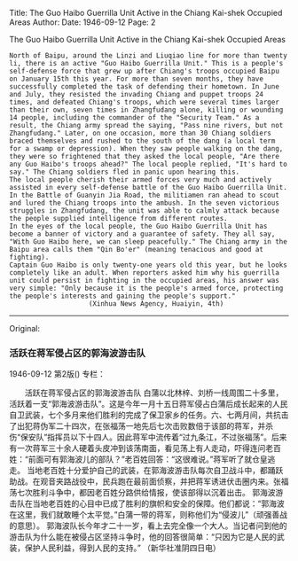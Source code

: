 Title: The Guo Haibo Guerrilla Unit Active in the Chiang Kai-shek Occupied Areas
Author:
Date: 1946-09-12
Page: 2

The Guo Haibo Guerrilla Unit Active in the Chiang Kai-shek Occupied Areas

	North of Baipu, around the Linzi and Liuqiao line for more than twenty li, there is an active "Guo Haibo Guerrilla Unit." This is a people's self-defense force that grew up after Chiang's troops occupied Baipu on January 15th this year. For more than seven months, they have successfully completed the task of defending their hometown. In June and July, they resisted the invading Chiang and puppet troops 24 times, and defeated Chiang's troops, which were several times larger than their own, seven times in Zhangfudang alone, killing or wounding 14 people, including the commander of the "Security Team." As a result, the Chiang army spread the saying, "Pass nine rivers, but not Zhangfudang." Later, on one occasion, more than 30 Chiang soldiers braced themselves and rushed to the south of the dang (a local term for a swamp or depression). When they saw people walking on the dang, they were so frightened that they asked the local people, "Are there any Guo Haibo's troops ahead?" The local people replied, "It's hard to say." The Chiang soldiers fled in panic upon hearing this.
	The local people cherish their armed forces very much and actively assisted in every self-defense battle of the Guo Haibo Guerrilla Unit. In the Battle of Guanyin Jia Road, the militiamen ran ahead to scout and lured the Chiang troops into the ambush. In the seven victorious struggles in Zhangfudang, the unit was able to calmly attack because the people supplied intelligence from different routes.
	In the eyes of the local people, the Guo Haibo Guerrilla Unit has become a banner of victory and a guarantee of safety. They all say, "With Guo Haibo here, we can sleep peacefully." The Chiang army in the Baipu area calls them "Qin Bo'er" (meaning tenacious and good at fighting).
	Captain Guo Haibo is only twenty-one years old this year, but he looks completely like an adult. When reporters asked him why his guerrilla unit could persist in fighting in the occupied areas, his answer was very simple: "Only because it is the people's armed force, protecting the people's interests and gaining the people's support."
						(Xinhua News Agency, Huaiyin, 4th)



<hr /> 

Original: 


### 活跃在蒋军侵占区的郭海波游击队

1946-09-12
第2版()
专栏：

　　活跃在蒋军侵占区的郭海波游击队
    白蒲以北林梓、刘桥一线周围二十多里，活跃着一支“郭海波游击队”。这是今年一月十五日蒋军侵占白蒲后成长起来的人民自卫武装，七个多月来他们胜利的完成了保卫家乡的任务。六、七两月间，共抗击了出犯蒋伪军二十四次，在张福荡一地先后七次击败数倍于该部的蒋军，并杀伤“保安队”指挥员以下十四人。因此蒋军中流传着“过九条江，不过张福荡”。后来有一次蒋军三十余人硬着头皮冲到该荡南面，看见荡上有人走动，吓得连问老百姓：“前面可有郭海波儿的部队？”老百姓回答：“这很难说。”蒋军听了就仓皇逃走。
    当地老百姓十分爱护自己的武装，在郭海波游击队每次自卫战斗中，都踊跃助战。在观音夹路战役中，民兵跑在最前面侦察，并把蒋军诱进伏击圈内来。张福荡七次胜利斗争中，都因老百姓分路供给情报，使该部得以沉着出击。
    郭海波游击队在当地老百姓的心目中已成了胜利的旗帜和安全的保障。他们都说：“郭海波在这里，我们就敢睡个太平觉。”白蒲一带的蒋军，则称他们为“侵波儿”（顽强善战的意思）。
    郭海波队长今年才二十一岁，看上去完全像一个大人。当记者问到他的游击队为什么能在被侵占区坚持斗争时，他的回答很简单：“只因为它是人民的武装，保护人民利益，得到人民的支持。”
                                            （新华社准阴四日电）
